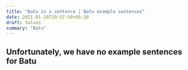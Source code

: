 ```yaml
---
title: "Batu in a sentence | Batu example sentences"
date: 2021-01-20T19:57:50+05:30
draft: falses
summary: "Batu"
---
```

## Unfortunately, we have no example sentences for Batu                 
